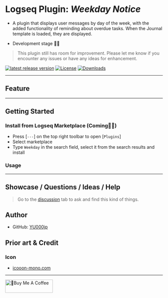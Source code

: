 # Logseq Plugin: *Weekday Notice*

- A plugin that displays user messages by day of the week, with the added functionality of reminding about overdue tasks. When the Journal template is loaded, they are displayed.

- Development stage 👷🚧

> This plugin still has room for improvement. Please let me know if you encounter any issues or have any ideas for enhancement.

[![latest release version](https://img.shields.io/github/v/release/YU000jp/logseq-plugin-weekday-notice)](https://github.com/YU000jp/logseq-plugin-weekday-notice/releases)
[![License](https://img.shields.io/github/license/YU000jp/logseq-plugin-weekday-notice?color=blue)](https://github.com/YU000jp/logseq-plugin-weekday-notice/LICENSE)
[![Downloads](https://img.shields.io/github/downloads/YU000jp/logseq-plugin-weekday-notice/total.svg)](https://github.com/YU000jp/logseq-plugin-weekday-notice/releases)
<!-- Published 2023 -->

---

## Feature

---

## Getting Started

### Install from Logseq Marketplace (Coming👷🚧)

- Press [`---`] on the top right toolbar to open [`Plugins`]
- Select marketplace
- Type `Weekday` in the search field, select it from the search results and install

### Usage

---

## Showcase / Questions / Ideas / Help

> Go to the [discussion](https://github.com/YU000jp/logseq-plugin-weekday-notice/discussions) tab to ask and find this kind of things.

## Author

- GitHub: [YU000jp](https://github.com/YU000jp)

## Prior art & Credit

### Icon

- [icooon-mono.com](https://icooon-mono.com/11304-%e3%82%a2%e3%83%b3%e3%82%b1%e3%83%bc%e3%83%88%e7%94%a8%e7%b4%99%e3%81%ae%e3%82%a2%e3%82%a4%e3%82%b3%e3%83%b3%e7%b4%a0%e6%9d%90/)

---

<a href="https://www.buymeacoffee.com/yu000japan" target="_blank"><img src="https://cdn.buymeacoffee.com/buttons/v2/default-violet.png" alt="🍌Buy Me A Coffee" style="height: 42px;width: 152px" ></a>

